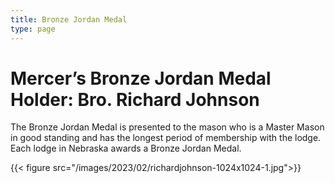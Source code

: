 ```yaml
---
title: Bronze Jordan Medal
type: page
---
```


# Mercer’s Bronze Jordan Medal Holder: Bro. Richard Johnson

The Bronze Jordan Medal is presented to the mason who is a Master Mason in good standing and has the longest period of membership with the lodge. Each lodge in Nebraska awards a Bronze Jordan Medal.



{{< figure src="/images/2023/02/richardjohnson-1024x1024-1.jpg">}}

